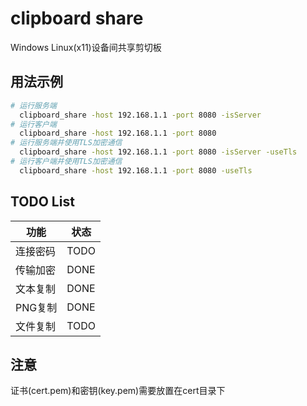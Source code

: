 # clipboard share

Windows  Linux(x11)设备间共享剪切板

## 用法示例

```bash
# 运行服务端
  clipboard_share -host 192.168.1.1 -port 8080 -isServer
# 运行客户端
  clipboard_share -host 192.168.1.1 -port 8080
# 运行服务端并使用TLS加密通信
  clipboard_share -host 192.168.1.1 -port 8080 -isServer -useTls
# 运行客户端并使用TLS加密通信
  clipboard_share -host 192.168.1.1 -port 8080 -useTls
```

## TODO List

| 功能 | 状态|
|---|---|
| 连接密码 | TODO |
| 传输加密 | DONE |
| 文本复制 | DONE |
| PNG复制 | DONE |
| 文件复制 | TODO |

## 注意

证书(cert.pem)和密钥(key.pem)需要放置在cert目录下

